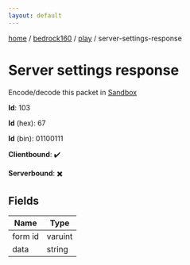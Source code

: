 ```yaml
---
layout: default
---
```


[home](/)  /  [bedrock160](/protocol/bedrock160)  /  [play](/protocol/bedrock160/play)  /  server-settings-response

# Server settings response

Encode/decode this packet in [Sandbox](../../../sandbox/bedrock160#Play.ServerSettingsResponse)

**Id**: 103

**Id** (hex): 67

**Id** (bin): 01100111

**Clientbound**: ✔️

**Serverbound**: ✖️

## Fields

Name | Type
---|---
form id | varuint
data | string
